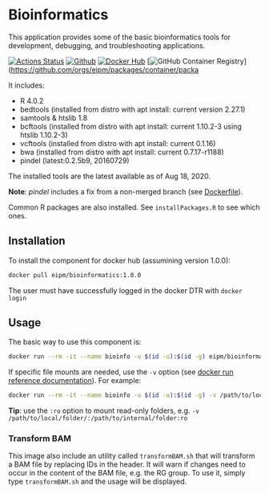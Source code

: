 # Bioinformatics

This application provides some of the basic bioinformatics tools for development, debugging, and troubleshooting applications.

[![Actions Status](https://github.com/eipm/bioinformatics/workflows/Docker/badge.svg)](https://github.com/eipm/bioinformatics/actions) [![Github](https://img.shields.io/badge/github-1.3.1-green?style=flat&logo=github)](https://github.com/eipm/bioinformatics) [![Docker Hub](https://img.shields.io/badge/docker%20hub-1.3.1-blue?style=flat&logo=docker)](https://hub.docker.com/repository/docker/eipm/bioinformatics) [![GitHub Container Registry](https://img.shields.io/badge/GitHub%20Container%20Registry-1.3.1-blue?style=flat&logo=docker)](https://github.com/orgs/eipm/packages/container/packa

It includes:

* R 4.0.2
* bedtools (installed from distro with apt install: current version 2.27.1)
* samtools & htslib 1.8
* bcftools (installed from distro with apt install: current 1.10.2-3 using htslib 1.10.2-3)
* vcftools (installed from distro with apt install: current 0.1.16)
* bwa (installed from distro with apt install: current 0.7.17-r1188)
* pindel (latest:0.2.5b9, 20160729)

The installed tools are the latest available as of Aug 18, 2020.

**Note**: *pindel* includes a fix from a non-merged branch (see [Dockerfile](./Dockerfile)).

Common R packages are also installed. See `installPackages.R` to see which ones.

## Installation

To install the component for docker hub (assumining version 1.0.0):

```bash
docker pull eipm/bioinformatics:1.0.0
```

The user must have successfully logged in the docker DTR with `docker login`  

## Usage

The basic way to use this component is:

```bash
docker run --rm -it --name bioinfo -u $(id -u):$(id -g) eipm/bioinformatics:1.0.0  /bin/bash
```

If specific file mounts are needed, use the `-v` option (see [docker run reference documentation](https://docs.docker.com/engine/reference/run/)). For example:

```bash
docker run --rm -it --name bioinfo -u $(id -u):$(id -g) -v /path/to/local/folder/:/path/to/internal/folder eipm/bioinformatics:1.0.0  /bin/bash
```

**Tip**: use the `:ro` option to mount read-only folders, e.g. `-v /path/to/local/folder/:/path/to/internal/folder:ro`

### Transform BAM

This image also include an utility called `transformBAM.sh` that will transform a BAM file by replacing IDs in the header. It will warn if changes need to occur in the content of the BAM file, e.g. the RG group. To use it, simply type `transformBAM.sh` and the usage will be displayed.
